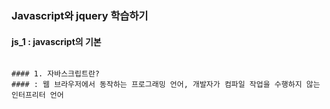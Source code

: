  
### Javascript와 jquery 학습하기

#### **js_1 : javascript의 기본**
<pre><code>
#### 1. 자바스크립트란?  
#### : 웹 브라우저에서 동작하는 프로그래밍 언어, 개발자가 컴파일 작업을 수행하지 않는 인터프리터 언어
</code></pre>
